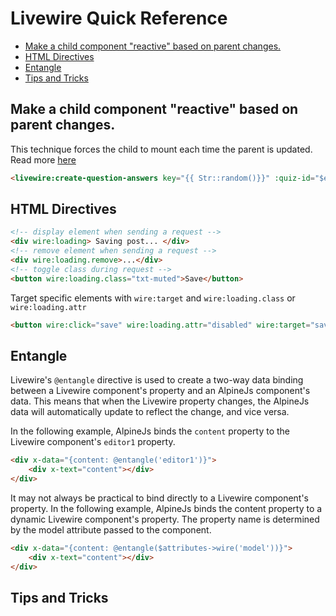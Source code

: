 # Livewire Quick Reference

<!-- TOC -->

- [Make a child component "reactive" based on parent changes.](#make-a-child-component-reactive-based-on-parent-changes)
- [HTML Directives](#html-directives)
- [Entangle](#entangle)
- [Tips and Tricks](#tips-and-tricks)

<!-- /TOC -->

<a id="markdown-make-a-child-component-reactive-based-on-parent-changes" name="make-a-child-component-reactive-based-on-parent-changes"></a>

## Make a child component "reactive" based on parent changes.

This technique forces the child to mount each time the parent is updated. Read more [here](https://github.com/livewire/livewire/discussions/2097)

```html
<livewire:create-question-answers key="{{ Str::random()}}" :quiz-id="$editing->id" />
```

<a id="markdown-html-directives" name="html-directives"></a>

## HTML Directives

```html
<!-- display element when sending a request -->
<div wire:loading> Saving post... </div>
<!-- remove element when sending a request -->
<div wire:loading.remove>...</div>
<!-- toggle class during request -->
<button wire:loading.class="txt-muted">Save</button>
```

Target specific elements with `wire:target` and `wire:loading.class` or `wire:loading.attr`

```html
<button wire:click="save" wire:loading.attr="disabled" wire:target="save">Save</button>
```


<a id="markdown-entangle" name="entangle"></a>

## Entangle

Livewire's `@entangle` directive is used to create a two-way data binding between a Livewire
component's property and an AlpineJs component's data. This means that when the Livewire property
changes, the AlpineJs data will automatically update to reflect the change, and vice versa.

In the following example, AlpineJs binds the `content` property to the Livewire component's `editor1` property.

```html
<div x-data="{content: @entangle('editor1')}">
    <div x-text="content"></div>
</div>
```

It may not always be practical to bind directly to a Livewire component's property. In the
following example, AlpineJs binds the content property to a dynamic Livewire component's
property. The property name is determined by the model attribute passed to the component.

```html
<div x-data="{content: @entangle($attributes->wire('model'))}">
    <div x-text="content"></div>
</div>
```

<a id="markdown-tips-and-tricks" name="tips-and-tricks"></a>

## Tips and Tricks

